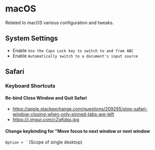 # macOS

Related to macOS various configuration and tweaks.

## System Settings

- Enable `Use the Caps Lock key to switch to and from ABC`
- Enable `Automatically switch to a document's input source`

## Safari

### Keyboard Shortcuts

#### Re-bind Close Window and Quit Safari

- <https://apple.stackexchange.com/questions/209295/stop-safari-window-closing-when-only-pinned-tabs-are-left>
- <https://i.imgur.com/cZgKdss.jpg>

#### Change keybinding for "Move focus to next window or next window

`` Option + ` `` (Scope of single desktop)
